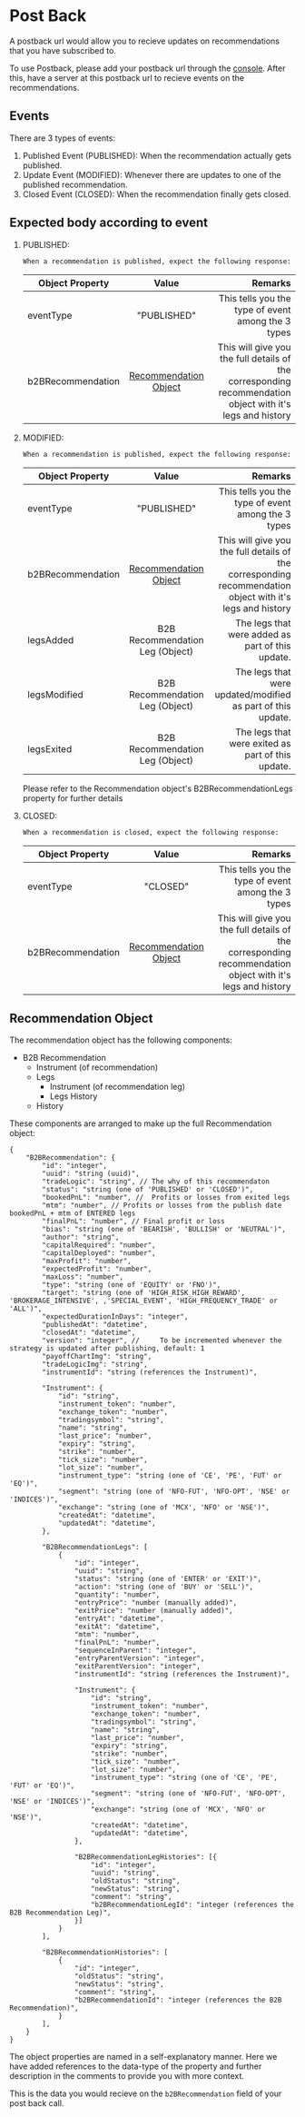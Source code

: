 # Post Back

A postback url would allow you to recieve updates on recommendations that you have subscribed to.

To use Postback, please add your postback url through the [console](https://api.core.hedged.online/b2b/account). After this, have a server at this postback url to recieve events on the recommendations.

## Events

There are 3 types of events:

1. Published Event (PUBLISHED): 
    When the recommendation actually gets published.
2. Update Event (MODIFIED): 
    Whenever there are updates to one of the published recommendation.
3. Closed Event (CLOSED): 
    When the recommendation finally gets closed.

## Expected body according to event

1.  PUBLISHED:

        When a recommendation is published, expect the following response:

    | Object Property    |      Value   | Remarks    |
    |--------------------|:------------:|-----------:|
    | eventType          |  "PUBLISHED" | This tells you the type of event among the 3 types |
    | b2BRecommendation  |  [Recommendation Object](#recommendation-object)  | This will give you the full details of the corresponding recommendation object with it's legs and history |

2.  MODIFIED:

        When a recommendation is published, expect the following response:

    | Object Property    |      Value   | Remarks    |
    |--------------------|:------------:|-----------:|
    | eventType          |  "PUBLISHED" | This tells you the type of event among the 3 types |
    | b2BRecommendation  |  [Recommendation Object](#recommendation-object)  | This will give you the full details of the corresponding recommendation object with it's legs and history |
    | legsAdded | B2B Recommendation Leg (Object) | The legs that were added as part of this update. |
    | legsModified | B2B Recommendation Leg (Object) | The legs that were updated/modified as part of this update. |
    | legsExited | B2B Recommendation Leg (Object) | The legs that were exited as part of this update. |
    
    Please refer to the Recommendation object's B2BRecommendationLegs property for further details 

3.  CLOSED:

        When a recommendation is closed, expect the following response:

    | Object Property    |      Value   | Remarks    |
    |--------------------|:------------:|-----------:|
    | eventType          |  "CLOSED" | This tells you the type of event among the 3 types |
    | b2BRecommendation  |  [Recommendation Object](#recommendation-object)  | This will give you the full details of the corresponding recommendation object with it's legs and history |

## Recommendation Object
The recommendation object has the following components:

- B2B Recommendation
    - Instrument (of recommendation)
    - Legs
        - Instrument (of recommendation leg)
        - Legs History
    - History


These components are arranged to make up the full Recommendation object:
```jsonc
{
    "B2BRecommendation": {
        "id": "integer",
        "uuid": "string (uuid)",
        "tradeLogic": "string", // The why of this recommendaton
        "status": "string (one of 'PUBLISHED' or 'CLOSED')",
        "bookedPnL": "number", //  Profits or losses from exited legs
        "mtm": "number", // Profits or losses from the publish date bookedPnL + mtm of ENTERED legs
        "finalPnL": "number", // Final profit or loss
        "bias": "string (one of 'BEARISH', 'BULLISH' or 'NEUTRAL')",
        "author": "string",
        "capitalRequired": "number",
        "capitalDeployed": "number",
        "maxProfit": "number",
        "expectedProfit": "number",
        "maxLoss": "number",
        "type": "string (one of 'EQUITY' or 'FNO')",
        "target": "string (one of 'HIGH_RISK_HIGH_REWARD', 'BROKERAGE_INTENSIVE', ,'SPECIAL_EVENT', 'HIGH_FREQUENCY_TRADE' or 'ALL')",
        "expectedDurationInDays": "integer",
        "publishedAt": "datetime",
        "closedAt": "datetime",
        "version": "integer", //     To be incremented whenever the strategy is updated after publishing, default: 1
        "payoffChartImg": "string",
        "tradeLogicImg": "string",
        "instrumentId": "string (references the Instrument)",

        "Instrument": {
            "id": "string",
            "instrument_token": "number",
            "exchange_token": "number",
            "tradingsymbol": "string",
            "name": "string",
            "last_price": "number",
            "expiry": "string",
            "strike": "number",
            "tick_size": "number",
            "lot_size": "number",
            "instrument_type": "string (one of 'CE', 'PE', 'FUT' or 'EQ')",
            "segment": "string (one of 'NFO-FUT', 'NFO-OPT', 'NSE' or 'INDICES')",
            "exchange": "string (one of 'MCX', 'NFO' or 'NSE')",
            "createdAt": "datetime",
            "updatedAt": "datetime",
        },
        
        "B2BRecommendationLegs": [
            {
                "id": "integer",
                "uuid": "string",
                "status": "string (one of 'ENTER' or 'EXIT')",
                "action": "string (one of 'BUY' or 'SELL')",
                "quantity": "number",
                "entryPrice": "number (manually added)",
                "exitPrice": "number (manually added)",
                "entryAt": "datetime",
                "exitAt": "datetime",
                "mtm": "number",
                "finalPnL": "number",
                "sequenceInParent": "integer",
                "entryParentVersion": "integer",
                "exitParentVersion": "integer",
                "instrumentId": "string (references the Instrument)",
                
                "Instrument": {
                    "id": "string",
                    "instrument_token": "number",
                    "exchange_token": "number",
                    "tradingsymbol": "string",
                    "name": "string",
                    "last_price": "number",
                    "expiry": "string",
                    "strike": "number",
                    "tick_size": "number",
                    "lot_size": "number",
                    "instrument_type": "string (one of 'CE', 'PE', 'FUT' or 'EQ')",
                    "segment": "string (one of 'NFO-FUT', 'NFO-OPT', 'NSE' or 'INDICES')",
                    "exchange": "string (one of 'MCX', 'NFO' or 'NSE')",
                    "createdAt": "datetime",
                    "updatedAt": "datetime",
                },
      
                "B2BRecommendationLegHistories": [{
                    "id": "integer",
                    "uuid": "string",
                    "oldStatus": "string",
                    "newStatus": "string",
                    "comment": "string",
                    "b2BRecommendationLegId": "integer (references the B2B Recommendation Leg)",
                }]
            }
        ],

        "B2BRecommendationHistories": [
            {
                "id": "integer",
                "oldStatus": "string",
                "newStatus": "string",
                "comment": "string",
                "b2BRecommendationId": "integer (references the B2B Recommendation)",
            }
        ],
    }
}
```

The object properties are named in a self-explanatory manner. Here we have added references to the data-type of the property and further description in the comments to provide you with more context.

This is the data you would recieve on the `b2BRecommendation` field of your post back call.